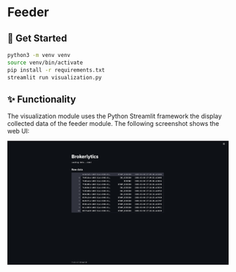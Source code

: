 # Feeder

## 🚀 Get Started
```sh
python3 -m venv venv
source venv/bin/activate
pip install -r requirements.txt
streamlit run visualization.py
```

## ✨ Functionality

The visualization module uses the Python Streamlit framework the display collected data of the feeder module. The following screenshot shows the web UI:

![](.github/streamlit.png)